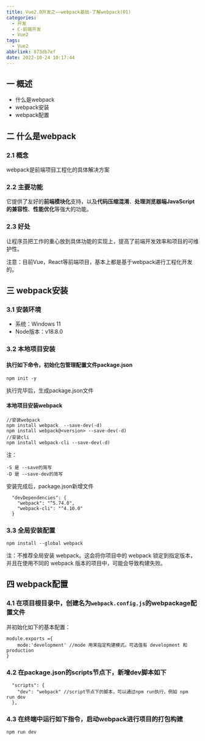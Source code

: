 ```yaml
---
title: Vue2.0开发之——webpack基础-了解webpack(01)
categories:
  - 开发
  - C-前端开发
  - Vue2
tags:
  - Vue2
abbrlink: 873db7ef
date: 2022-10-24 10:17:44
---
```

## 一 概述

* 什么是webpack
* webpack安装
* webpack配置

<!--more-->

## 二 什么是webpack

### 2.1 概念

webpack是前端项目工程化的具体解决方案

### 2.2 主要功能

它提供了友好的**前端模块化**支持，以及**代码压缩混淆**、**处理浏览器端JavaScript的兼容性**、**性能优化**等强大的功能。

### 2.3 好处

让程序员把工作的重心放到具体功能的实现上，提高了前端开发效率和项目的可维护性。

注意：目前Vue，React等前端项目，基本上都是基于webpack进行工程化开发的。

## 三 webpack安装

### 3.1 安装环境

* 系统：Windows 11
* Node版本：v18.8.0

### 3.2 本地项目安装

#### 执行如下命令，初始化包管理配置文件package.json

```
npm init -y
```

执行完毕后，生成package.json文件

#### 本地项目安装webpack

```
//安装webpack
npm install webpack  --save-dev(-d) 
npm install webpack@<version> --save-dev(-d) 
//安装cli
npm install webpack-cli --save-dev(-d) 
```

注：

```
-S 是 --save的简写
-D 是 --save-dev的简写
```

安装完成后，package.json新增文件

```
  "devDependencies": {
    "webpack": "^5.74.0",
    "webpack-cli": "^4.10.0"
  }
```

### 3.3 全局安装配置

```
npm install --global webpack
```

注：不推荐全局安装 webpack。这会将你项目中的 webpack 锁定到指定版本，并且在使用不同的 webpack 版本的项目中，可能会导致构建失败。

## 四 webpack配置

### 4.1 在项目根目录中，创建名为`webpack.config.js`的webpackage配置文件

并初始化如下的基本配置：

```
module.exports ={
    mode:'development' //mode 用来指定构建模式。可选值有 development 和 production
}
```

### 4.2 在package.json的scripts节点下，新增dev脚本如下

```
  "scripts": {
    "dev": "webpack" //script节点下的脚本，可以通过npm run执行，例如 npm run dev
  },
```

### 4.3 在终端中运行如下指令，启动webpack进行项目的打包构建

```
npm run dev
```

